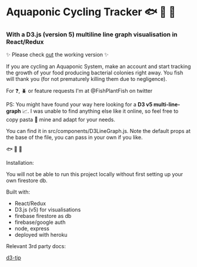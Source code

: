 # Aquaponic Cycling Tracker :fish: :seedling: :tropical_fish:
### With a D3.js (version 5) multiline line graph visualisation in React/Redux



:sparkles: Please check [out](https://aquaponic-cycler.herokuapp.com) the working version :sparkles:



If you are cycling an Aquaponic System, make an account and start tracking the growth of your food producing bacterial colonies right away. You fish will thank you (for not prematurely killing them due to negligence).

For :question:, :beetle: or feature requests I'm at @FishPlantFish on twitter



PS: You might have found your way here looking for a **D3 v5 multi-line-graph** :chart_with_upwards_trend:. I was unable to find anything else like it online, so feel free to copy pasta :spaghetti: mine and adapt for your needs.

You can find it in src/components/D3LineGraph.js. Note the default props at the base of the file, you can pass in your own if you like.

:fish: :seedling: :tropical_fish:


Installation:

You will not be able to run this project locally without first setting up your own firestore db.


Built with:
- React/Redux 
- D3.js (v5) for visualisations
- firebase firestore as db
- firebase/google auth
- node, express
- deployed with heroku

Relevant 3rd party docs:

[d3-tip](https://www.npmjs.com/package/d3-tip)


